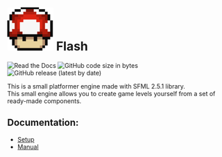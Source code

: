 # ![mush](docs/images/mushroom.png) Flash
 ![Read the Docs](https://img.shields.io/readthedocs/docs)
 ![GitHub code size in bytes](https://img.shields.io/github/languages/code-size/bwormguy/flash)
 ![GitHub release (latest by date)](https://img.shields.io/github/v/release/bwormguy/flash)  

  This is a small platformer engine made with SFML 2.5.1 library.  
  This small engine allows you to create game levels yourself from a set of ready-made components.

 ## Documentation:
 * [Setup](docs/setup/ProgramSetup.md)
 * [Manual](docs/manual/Manual.md)
